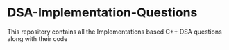 # DSA-Implementation-Questions
This repository contains all the Implementations based C++ DSA questions along with their code
